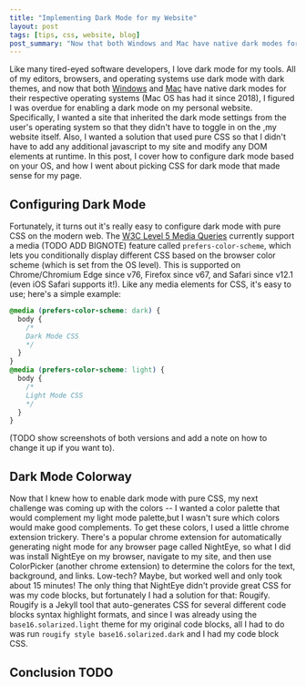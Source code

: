 ```yaml
---
title: "Implementing Dark Mode for my Website"
layout: post
tags: [tips, css, website, blog]
post_summary: "Now that both Windows and Mac have native dark modes for their respective operating systems, I figured I was overdue for enabling a dark mode on my personal website.  Specifically, I wanted a site that inherited the dark mode settings from the user's operating system so that they didn't have to toggle in on the ,my website itself.  Also, I wanted a solution that used pure CSS so that I didn't have to add any additional javascript to my site and modify any DOM elements at runtime.  In this post, I cover how to configure dark mode based on your browser's OS, and how I went about picking CSS for dark mode that made sense for my page."
---
```


Like many tired-eyed software developers, I love dark mode for my tools.  All of my editors, browsers, and operating systems use dark mode with dark themes, and now that both [Windows](https://www.cnet.com/how-to/windows-10-dark-mode-is-here-turn-it-on-now/) and [Mac](https://developer.apple.com/videos/play/wwdc2018/210/) have native dark modes for their respective operating systems (Mac OS has had it since 2018), I figured I was overdue for enabling a dark mode on my personal website.  Specifically, I wanted a site that inherited the dark mode settings from the user's operating system so that they didn't have to toggle in on the ,my website itself.  Also, I wanted a solution that used pure CSS so that I didn't have to add any additional javascript to my site and modify any DOM elements at runtime.  In this post, I cover how to configure dark mode based on your OS, and how I went about picking CSS for dark mode that made sense for my page.

## Configuring Dark Mode

Fortunately, it turns out it's really easy to configure dark mode with pure CSS on the modern web.  The [W3C Level 5 Media Queries](https://drafts.csswg.org/mediaqueries-5/) currently support a media (TODO ADD BIGNOTE) feature called `prefers-color-scheme`, which lets you conditionally display different CSS based on the browser color scheme (which is set from the OS level).  This is supported on Chrome/Chromium Edge since v76, Firefox since v67, and Safari since v12.1 (even iOS Safari supports it!).  Like any media elements for CSS, it's easy to use; here's a simple example:

```css
@media (prefers-color-scheme: dark) {
  body {
    /*
    Dark Mode CSS
    */
  }
}
@media (prefers-color-scheme: light) {
  body {
    /*
    Light Mode CSS
    */
  }
}
```

(TODO show screenshots of both versions and add a note on how to change it up if you want to).

## Dark Mode Colorway

Now that I knew how to enable dark mode with pure CSS, my next challenge was coming up with the colors -- I wanted a color palette that would complement my light mode palette,but I wasn't sure which colors would make good complements.  To get these colors, I used a little chrome extension trickery.  There's a popular chrome extension for automatically generating night mode for any browser page called NightEye, so what I did was install NightEye on my browser, navigate to my site, and then use ColorPicker (another chrome extension) to determine the colors for the text, background, and links.  Low-tech?  Maybe, but worked well and only took about 15 minutes!  The only thing that NightEye didn't provide great CSS for was my code blocks, but fortunately I had a solution for that: Rougify.  Rougify is a Jekyll tool that auto-generates CSS for several different code blocks syntax highlight formats, and since I was already using the `base16.solarized.light` theme for my original code blocks, all I had to do was run `rougify style base16.solarized.dark` and I had my code block CSS.

## Conclusion TODO